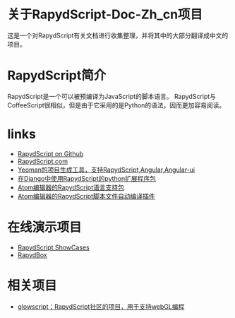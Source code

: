 关于RapydScript-Doc-Zh_cn项目
============================

这是一个对RapydScript有关文档进行收集整理，并将其中的大部分翻译成中文的项目。

RapydScript简介
============================

RapydScript是一个可以被预编译为JavaScript的脚本语言。
RapydScript与CoffeeScript很相似，但是由于它采用的是Python的语法，因而更加容易阅读。

links
============================

* [RapydScript on Github](https://github.com/atsepkov/RapydScript)
* [RapydScript.com](http://RapydScript.com)
* [Yeoman的项目生成工具，支持RapydScript,Angular,Angular-ui](https://github.com/loolmeh/generator-rui-angular)
* [在Django中使用RapydScript的python扩展程序包](https://github.com/pztrick/DjScript)
* [Atom编辑器的RapydScript语言支持包](https://github.com/tgienger/language-rapydscript)
* [Atom编辑器的RapydScript脚本文件自动编译插件](https://github.com/tgienger/Atom-rapydscript-auto-compile)


在线演示项目
============================
* [RapydScript ShowCases](http://salvatore.pythonanywhere.com/RapydScript)
* [RapydBox](http://salvatore.pythonanywhere.com/RapydBox/default/editor)

相关项目
============================
* [glowscript：RapydScript社区的项目，用于支持webGL编程](http://www.glowscript.org/)